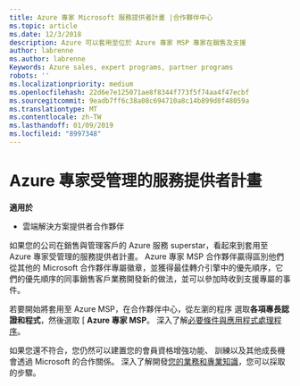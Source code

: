 ```yaml
---
title: Azure 專家 Microsoft 服務提供者計畫 |合作夥伴中心
ms.topic: article
ms.date: 12/3/2018
description: Azure 可以套用至位於 Azure 專家 MSP 專家在銷售及支援
author: labrenne
ms.author: labrenne
Keywords: Azure sales, expert programs, partner programs
robots: ''
ms.localizationpriority: medium
ms.openlocfilehash: 22d6e7e125071ae8f8344f773f5f74aa4f47ecbf
ms.sourcegitcommit: 9eadb7ff6c38a08c694710a8c14b899d0f48059a
ms.translationtype: MT
ms.contentlocale: zh-TW
ms.lasthandoff: 01/09/2019
ms.locfileid: "8997348"
---
```

# <a name="azure-expert-managed-services-provider-program"></a>Azure 專家受管理的服務提供者計畫

**適用於**

- 雲端解決方案提供者合作夥伴

如果您的公司在銷售與管理客戶的 Azure 服務 superstar，看起來到套用至 Azure 專家受管理的服務提供者計畫。 Azure 專家 MSP 合作夥伴贏得區別他們從其他的 Microsoft 合作夥伴專屬徽章，並獲得最佳轉介引擎中的優先順序，它們的優先順序的同事銷售客戶業務開發新的做法，並可以參加時收到支援專屬的事件。

若要開始將套用至 Azure MSP，在合作夥伴中心，從左瀏的程序 選取**各項專長認證和程式**，然後選取 [ **Azure 專家 MSP**。 深入了解[必要條件與應用程式處理程序](https://partner.microsoft.com/membership/azure-expert-msp)。 

如果您還不符合，您仍然可以建置您的會員資格增強功能、 訓練以及其他成長機會透過 Microsoft 的合作關係。
深入了解開發[您的業務和專業知識](https://partner.microsoft.com/membership/azure-expert-msp)，您可以採取的步驟。

